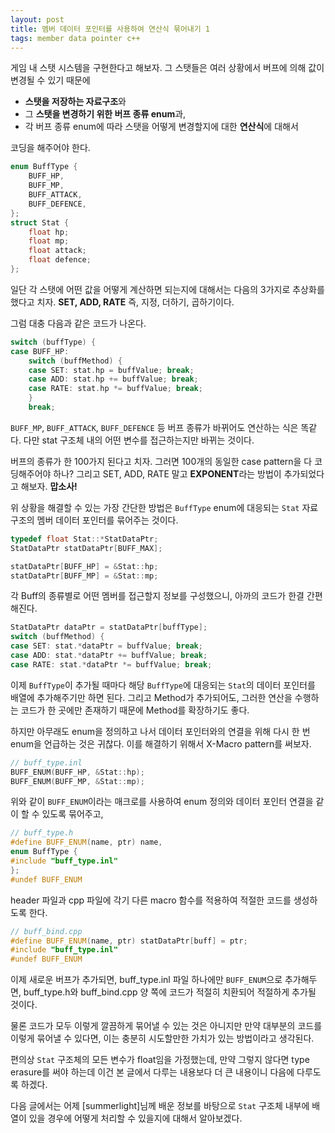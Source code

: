 ```yaml
---
layout: post
title: 멤버 데이터 포인터를 사용하여 연산식 묶어내기 1
tags: member data pointer c++
---
```


게임 내 스탯 시스템을 구현한다고 해보자. 그 스탯들은 여러 상황에서 버프에 의해 값이 변경될 수 있기 때문에

* **스탯을 저장하는 자료구조**와
* 그 **스탯을 변경하기 위한 버프 종류 enum**과,
* 각 버프 종류 enum에 따라 스탯을 어떻게 변경할지에 대한 **연산식**에 대해서

코딩을 해주어야 한다.

```cpp
enum BuffType {
    BUFF_HP,
    BUFF_MP,
    BUFF_ATTACK,
    BUFF_DEFENCE,
};
struct Stat {
    float hp;
    float mp;
    float attack;
    float defence;
};
```

일단 각 스탯에 어떤 값을 어떻게 계산하면 되는지에 대해서는 다음의 3가지로 추상화를 했다고 치자. **SET, ADD, RATE** 즉, 지정, 더하기, 곱하기이다.

그럼 대충 다음과 같은 코드가 나온다.

```cpp
switch (buffType) {
case BUFF_HP:
    switch (buffMethod) {
    case SET: stat.hp = buffValue; break;
    case ADD: stat.hp += buffValue; break;
    case RATE: stat.hp *= buffValue; break;
    }
    break;
```

`BUFF_MP`, `BUFF_ATTACK`, `BUFF_DEFENCE` 등 버프 종류가 바뀌어도 연산하는 식은 똑같다. 다만 stat 구조체 내의 어떤 변수를 접근하는지만 바뀌는 것이다.

버프의 종류가 한 100가지 된다고 치자. 그러면 100개의 동일한 case pattern을 다 코딩해주어야 하나? 그리고 SET, ADD, RATE 말고 **EXPONENT**라는 방법이 추가되었다고 해보자. **맙소사!**


위 상황을 해결할 수 있는 가장 간단한 방법은 `BuffType` enum에 대응되는 `Stat` 자료구조의 멤버 데이터 포인터를 묶어주는 것이다.

```cpp
typedef float Stat::*StatDataPtr;
StatDataPtr statDataPtr[BUFF_MAX];

statDataPtr[BUFF_HP] = &Stat::hp;
statDataPtr[BUFF_MP] = &Stat::mp;
```

각 Buff의 종류별로 어떤 멤버를 접근할지 정보를 구성했으니, 아까의 코드가 한결 간편해진다.

```cpp
StatDataPtr dataPtr = statDataPtr[buffType];
switch (buffMethod) {
case SET: stat.*dataPtr = buffValue; break;
case ADD: stat.*dataPtr += buffValue; break;
case RATE: stat.*dataPtr *= buffValue; break;
```

이제 `BuffType`이 추가될 때마다 해당 `BuffType`에 대응되는 `Stat`의 데이터 포인터를 배열에 추가해주기만 하면 된다. 그리고 Method가 추가되어도, 그러한 연산을 수행하는 코드가 한 곳에만 존재하기 때문에 Method를 확장하기도 좋다.


하지만 아무래도 enum을 정의하고 나서 데이터 포인터와의 연결을 위해 다시 한 번 enum을 언급하는 것은 귀찮다. 이를 해결하기 위해서 X-Macro pattern를 써보자.

```cpp
// buff_type.inl
BUFF_ENUM(BUFF_HP, &Stat::hp);
BUFF_ENUM(BUFF_MP, &Stat::mp);
```

위와 같이 `BUFF_ENUM`이라는 매크로를 사용하여 enum 정의와 데이터 포인터 연결을 같이 할 수 있도록 묶어주고,

```cpp
// buff_type.h
#define BUFF_ENUM(name, ptr) name,
enum BuffType {
#include "buff_type.inl"
};
#undef BUFF_ENUM
```

header 파일과 cpp 파일에 각기 다른 macro 함수를 적용하여 적절한 코드를 생성하도록 한다.

```cpp
// buff_bind.cpp
#define BUFF_ENUM(name, ptr) statDataPtr[buff] = ptr;
#include "buff_type.inl"
#undef BUFF_ENUM
```

이제 새로운 버프가 추가되면, buff_type.inl 파일 하나에만 `BUFF_ENUM`으로 추가해두면, buff_type.h와 buff_bind.cpp 양 쪽에 코드가 적절히 치환되어 적절하게 추가될 것이다.


물론 코드가 모두 이렇게 깔끔하게 묶어낼 수 있는 것은 아니지만 만약 대부분의 코드를 이렇게 묶어낼 수 있다면, 이는 충분히 시도할만한 가치가 있는 방법이라고 생각된다.

편의상 `Stat` 구조체의 모든 변수가 float임을 가정했는데, 만약 그렇지 않다면 type erasure를 써야 하는데 이건 본 글에서 다루는 내용보다 더 큰 내용이니 다음에 다루도록 하겠다.

다음 글에서는 어제 [summerlight]님께 배운 정보를 바탕으로 `Stat` 구조체 내부에 배열이 있을 경우에 어떻게 처리할 수 있을지에 대해서 알아보겠다.